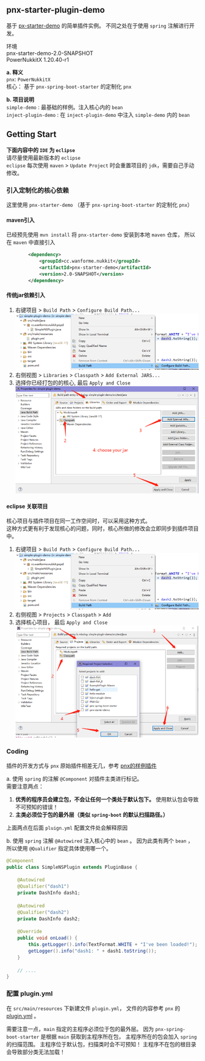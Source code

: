 ## pnx-starter-plugin-demo
基于 [px-starter-demo](https://github.com/WanneSimon/pnx-starter-demo) 的简单插件实例。
不同之处在于使用 `spring` 注解进行开发。 

环境  
pnx-starter-demo-2.0-SNAPSHOT  
PowerNukkitX 1.20.40-r1

**a. 释义**  
`pnx`: `PowerNukkitX`  
核心： 基于 `pnx-spring-boot-starter` 的定制化 `pnx`
  
**b. 项目说明**  
`simple-demo` : 最基础的样例。注入核心内的 `bean`   
`inject-plugin-demo` : 在 `inject-plugin-demo` 中注入 `simple-demo` 内的 `bean`

## Getting Start
**下面内容中的 `IDE` 为 `eclipse`**  
请尽量使用最新版本的 `eclipse`  
`eclipse` 每次使用 `maven` > `Update Project` 时会重置项目的 `jdk`，需要自己手动修改。

### 引入定制化的核心依赖
这里使用 `pnx-starter-demo` （基于 `pnx-spring-boot-starter` 的定制化 `pnx`）

#### maven引入
已经预先使用 `mvn install` 将 `pnx-starter-demo` 安装到本地 `maven` 仓库，
所以在 `maven` 中直接引入
```xml
        <dependency>
            <groupId>cc.wanforme.nukkit</groupId>
            <artifactId>pnx-starter-demo</artifactId>
            <version>2.0-SNAPSHOT</version>
        </dependency>
```
#### 传统jar依赖引入
1. 右键项目 > `Build Path` > `Configure Build Path...`  
   ![Project-BuildPath](imgs/Proejct-BuildPath.png)
2. 右侧视图 > `Libraries` > `Classpath` >  `Add External JARS...`
3. 选择你已经打包的的核心, 最后 `Apply and Close`  
   ![Project-Libraries](imgs/Proejct-Libraries.png)

#### eclipse 关联项目
核心项目与插件项目在同一工作空间时，可以采用这种方式。  
这种方式更有利于发现核心的问题，同时，核心所做的修改会立即同步到插件项目中。  
1. 右键项目 > `Build Path` > `Configure Build Path...`  
  ![Project-BuildPath](imgs/Proejct-BuildPath.png)
2. 右侧视图 > `Projects` > `Classpath` >  `Add` 
3. 选择核心项目， 最后 `Apply and Close`  
  ![Project-Projects](imgs/Project-Projects.bmp)

### Coding
插件的开发方式与 `pnx` 原始插件相差无几，参考 [pnx的样例插件](https://github.com/PowerNukkitX/ExamplePlugin-Maven/blob/master/src/main/java/cn/powernukkitx/exampleplugin/ExamplePlugin.java)  
  
a. 使用 `spring` 的注解 `@Component` 对插件主类进行标记。  
需要注意两点：  
  1. **优秀的程序员会建立包，不会让任何一个类处于默认包下。** 使用默认包会导致不可预知的错误！ 
  2. **主类必须位于包的最外层（类似 `spring-boot` 的默认扫描路径。）**  

上面两点在后面 `pluign.yml` 配置文件处会解释原因

b. 使用 `spring` 注解 `@Autowired` 注入核心中的 `bean` 。
因为此类有两个 `bean` ， 所以使用 `@Qualifier` 指定具体使用哪一个。

```java
@Component
public class SimpleNSPlugin extends PluginBase {

    @Autowired
    @Qualifier("dash1")
    private DashInfo dash1;

    @Autowired
    @Qualifier("dash2")
    private DashInfo dash2;

    @Override
    public void onLoad() {
        this.getLogger().info(TextFormat.WHITE + "I've been loaded!");
        getLogger().info("dash1: " + dash1.toString());
    }
    
    // ....
}
```

### 配置 plugin.yml 
在 `src/main/resources` 下新建文件  `plugin.yml`，
文件的内容参考 `pnx` 的 [plugin.yml](https://github.com/PowerNukkitX/ExamplePlugin-Maven/blob/master/src/main/resources/plugin.yml) 。
  
需要注意一点，`main` 指定的主程序必须位于包的最外层。
因为 `pnx-spring-boot-starter` 是根据 `main` 获取到主程序所在包， 主程序所在的包会加入 `spring` 的扫描范围。
主程序位于默认包，扫描类时会不可预知！
主程序不在包的根目录会导致部分类无法加载！
